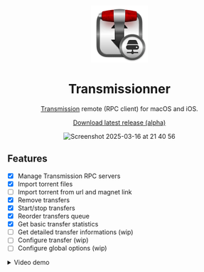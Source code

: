 <p align="center">
  <img src="Transmissionner/Assets.xcassets/AppIcon.appiconset/AppIcon 256.png" width="128" height="128"/>
</p>

<h1 align="center">Transmissionner</h1>

<p align="center">
  <a href="https://github.com/transmission/transmission">Transmission</a> remote (RPC client) for macOS and iOS.
</p>

<p align="center">
  <a href="https://github.com/juliendargelos/transmissionner/releases/download/v1.0-alpha/Transmissionner.app.zip">
    Download latest release (alpha)
  </a>

  <!-- <a href="https://github.com/juliendargelos/transmissionner/releases/latest/download/Transmissionner.app.zip">
    Download latest release
  </a> -->
</p>

<p align="center">
  <img width="1221" alt="Screenshot 2025-03-16 at 21 40 56" src="https://github.com/user-attachments/assets/f3319da7-f554-4dcc-ae7d-b286b83b5e5a"/>
</p>

## Features

- [x] Manage Transmission RPC servers
- [x] Import torrent files
- [ ] Import torrent from url and magnet link
- [x] Remove transfers
- [x] Start/stop transfers
- [x] Reorder transfers queue
- [x] Get basic transfer statistics
- [ ] Get detailed transfer informations (wip)
- [ ] Configure transfer (wip)
- [ ] Configure global options (wip)

<details>
  <summary>Video demo</summary>
  <p align="center">
    <video
      muted
      loop
      autoplay
      playsinline
      src="https://github.com/juliendargelos/transmissionner/assets/3743321/20bc93dc-c6d0-482c-9ec9-8a45e53ec919"
    ></video>
  </p>
</details>

